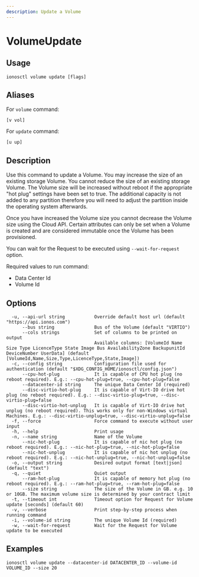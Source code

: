 ```yaml
---
description: Update a Volume
---
```


# VolumeUpdate

## Usage

```text
ionosctl volume update [flags]
```

## Aliases

For `volume` command:

```text
[v vol]
```

For `update` command:

```text
[u up]
```

## Description

Use this command to update a Volume. You may increase the size of an existing storage Volume. You cannot reduce the size of an existing storage Volume. The Volume size will be increased without reboot if the appropriate "hot plug" settings have been set to true. The additional capacity is not added to any partition therefore you will need to adjust the partition inside the operating system afterwards.

Once you have increased the Volume size you cannot decrease the Volume size using the Cloud API. Certain attributes can only be set when a Volume is created and are considered immutable once the Volume has been provisioned.

You can wait for the Request to be executed using `--wait-for-request` option.

Required values to run command:

* Data Center Id
* Volume Id

## Options

```text
  -u, --api-url string           Override default host url (default "https://api.ionos.com")
      --bus string               Bus of the Volume (default "VIRTIO")
      --cols strings             Set of columns to be printed on output 
                                 Available columns: [VolumeId Name Size Type LicenceType State Image Bus AvailabilityZone BackupunitId DeviceNumber UserData] (default [VolumeId,Name,Size,Type,LicenceType,State,Image])
  -c, --config string            Configuration file used for authentication (default "$XDG_CONFIG_HOME/ionosctl/config.json")
      --cpu-hot-plug             It is capable of CPU hot plug (no reboot required). E.g.: --cpu-hot-plug=true, --cpu-hot-plug=false
      --datacenter-id string     The unique Data Center Id (required)
      --disc-virtio-hot-plug     It is capable of Virt-IO drive hot plug (no reboot required). E.g.: --disc-virtio-plug=true, --disc-virtio-plug=false
      --disc-virtio-hot-unplug   It is capable of Virt-IO drive hot unplug (no reboot required). This works only for non-Windows virtual Machines. E.g.: --disc-virtio-unplug=true, --disc-virtio-unplug=false
  -f, --force                    Force command to execute without user input
  -h, --help                     Print usage
  -n, --name string              Name of the Volume
      --nic-hot-plug             It is capable of nic hot plug (no reboot required). E.g.: --nic-hot-plug=true, --nic-hot-plug=false
      --nic-hot-unplug           It is capable of nic hot unplug (no reboot required). E.g.: --nic-hot-unplug=true, --nic-hot-unplug=false
  -o, --output string            Desired output format [text|json] (default "text")
  -q, --quiet                    Quiet output
      --ram-hot-plug             It is capable of memory hot plug (no reboot required). E.g.: --ram-hot-plug=true, --ram-hot-plug=false
      --size string              The size of the Volume in GB. e.g. 10 or 10GB. The maximum volume size is determined by your contract limit
  -t, --timeout int              Timeout option for Request for Volume update [seconds] (default 60)
  -v, --verbose                  Print step-by-step process when running command
  -i, --volume-id string         The unique Volume Id (required)
  -w, --wait-for-request         Wait for the Request for Volume update to be executed
```

## Examples

```text
ionosctl volume update --datacenter-id DATACENTER_ID --volume-id VOLUME_ID --size 20
```

